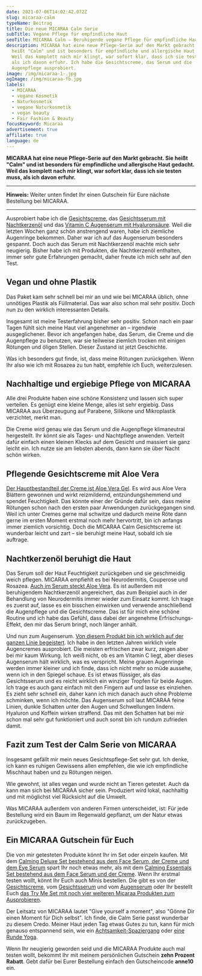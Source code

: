 ```yaml
---
date: 2021-07-06T14:02:42.072Z
slug: micaraa-calm
typeName: Beitrag
title: Die neue MICARAA Calm Serie
subTitle: Vegane Pflege für empfindliche Haut
seoTitle: MICARAA Calm – Beruhigende vegane Pflege für empfindliche Haut
description: MICARAA hat eine neue Pflege-Serie auf den Markt gebracht. Sie
  heißt "Calm" und ist besonders für empfindliche und allergische Haut gedacht.
  Weil das komplett nach mir klingt, war sofort klar, dass ich sie testen muss,
  als ich davon erfuhr. Ich habe die Gesichtscreme, das Serum und die
  Augenpflege ausprobiert.
image: /img/micaraa-1-.jpg
ogImage: /img/micaraa-fb.jpg
labels:
  - MICARAA
  - vegane Kosmetik
  - Naturkosmetik
  - vegane Naturkosmetik
  - vegan beauty
  - Fair Fashion & Beauty
focusKeyword: Micaraa
advertisement: true
affiliate: true
language: de
---
```

**MICARAA hat eine neue Pflege-Serie auf den Markt gebracht. Sie heißt "Calm" und ist besonders für empfindliche und allergische Haut gedacht. Weil das komplett nach mir klingt, war sofort klar, dass ich sie testen muss, als ich davon erfuhr.**

---

**Hinweis:** Weiter unten findet Ihr einen Gutschein für Eure nächste Bestellung bei MICARAA.

---

Ausprobiert habe ich die [Gesichtscreme](https://www.awin1.com/cread.php?awinmid=19823&awinaffid=632580&ued=https%3A%2F%2Fmicaraa.de%2Fproducts%2Fcalming-face-cream), das [Gesichtsserum mit Nachtkerzenöl](https://www.awin1.com/cread.php?awinmid=19823&awinaffid=632580&ued=https%3A%2F%2Fmicaraa.de%2Fproducts%2Fcalming-face-serum) und das [Vitamin C Augenserum mit Hyaluronsäure](https://www.awin1.com/cread.php?awinmid=19823&awinaffid=632580&ued=https%3A%2F%2Fmicaraa.de%2Fproducts%2Fvitamin-c-augenserum). Weil die letzten Wochen ganz schön anstrengend waren, habe ich ziemliche Augenringe bekommen. Daher war ich auf das Augenserum besonders gespannt. Doch auch das Serum mit Nachtkerzenöl machte mich sehr neugierig. Bisher habe ich mit Produkten, die Nachtkerzenöl enthalten, immer sehr gute Erfahrungen gemacht, daher freute ich mich sehr auf den Test.

## Vegan und ohne Plastik

Das Paket kam sehr schnell bei mir an und wie bei MICARAA üblich, ohne unnötiges Plastik als Füllmaterial. Das war also schon mal sehr positiv. Doch nun zu den wirklich interessanten Details.

Insgesamt ist meine Testerfahrung bisher sehr positiv. Schon nach ein paar Tagen fühlt sich meine Haut viel angenehmer an – irgendwie ausgeglichener. Bevor ich angefangen habe, das Serum, die Creme und die Augenpflege zu benutzen, war sie teilweise ziemlich trocken mit einigen Rötungen und öligen Stellen. Dieser Zustand ist jetzt Geschichte. 

Was ich besonders gut finde, ist, dass meine Rötungen zurückgehen. Wenn Ihr also wie ich mit Rosazea zu tun habt, empfehle ich Euch, weiterzulesen.

## Nachhaltige und ergiebige Pflege von MICARAA

Alle drei Produkte haben eine schöne Konsistenz und lassen sich super verteilen. Es genügt eine kleine Menge, alles ist sehr ergiebig. Dass MICARAA aus Überzeugung auf Parabene, Silikone und Mikroplastik verzichtet, merkt man. 

Die Creme wird genau wie das Serum und die Augenpflege klimaneutral hergestellt. Ihr könnt sie als Tages- und Nachtpflege anwenden. Verteilt dafür einfach einen kleinen Klecks auf dem Gesicht und massiert sie ganz leicht ein. Ich nutze sie am liebsten abends, dann kann sie über Nacht schön wirken.

<Gallery name="micaraa-calm-1" />

## Pflegende Gesichtscreme mit Aloe Vera

[Der Hauptbestandteil der Creme ist Aloe Vera Gel](https://www.awin1.com/cread.php?awinmid=19823&awinaffid=632580&ued=https%3A%2F%2Fmicaraa.de%2Fproducts%2Fcalming-face-cream). Es wird aus Aloe Vera Blättern gewonnen und wirkt reizmildernd, entzündungshemmend und spendet Feuchtigkeit. Das könnte einer der Gründe dafür sein, dass meine Rötungen schon nach den ersten paar Anwendungen zurückgegangen sind. Weil ich unter Cremes gerne mal schwitze und dadurch meine Röte dann gerne im ersten Moment erstmal noch mehr hervortritt, bin ich anfangs immer ziemlich vorsichtig. Doch die MICARAA Calm Gesichtscreme ist wunderbar leicht und zart – sie beruhigt meine Haut, sobald ich sie auftrage.

## Nachtkerzenöl beruhigt die Haut

Das Serum soll der Haut Feuchtigkeit zurückgeben und sie geschmeidig weich pflegen. MICARAA empfiehlt es bei Neurodermitis, Couperose und Rosazea. [Auch im Serum steckt Aloe Vera](https://www.awin1.com/cread.php?awinmid=19823&awinaffid=632580&ued=https%3A%2F%2Fmicaraa.de%2Fproducts%2Fcalming-face-serum). Es ist außerdem mit beruhigendem Nachtkerzenöl angereichert, das zum Beispiel auch in der Behandlung von Neurodermitis immer wieder zum Einsatz kommt. Ich trage es zuerst auf, lasse es ein bisschen einwirken und verwende anschließend die Augenpflege und die Gesichtscreme. Das ist für mich eine schöne Routine und ich habe das Gefühl, dass dabei der angenehme Erfrischungs-Effekt, den mir das Serum bringt, noch länger anhält.

Und nun zum Augenserum. [Von diesem Produkt bin ich wirklich auf der ganzen Linie begeistert](https://www.awin1.com/cread.php?awinmid=19823&awinaffid=632580&ued=https%3A%2F%2Fmicaraa.de%2Fproducts%2Fvitamin-c-augenserum). Ich habe in den letzten Jahren wirklich viele Augencremes ausprobiert. Die meisten erfrischen zwar kurz, zeigen aber bei mir kaum Wirkung. Ich weiß nicht, ob es am Vitamin C liegt, aber dieses Augenserum hält wirklich, was es verspricht. Meine grauen Augenringe werden immer kleiner und ich finde, dass ich nicht mehr so müde aussehe, wenn ich in den Spiegel schaue. Es ist etwas flüssiger, als das Gesichtsserum und es reicht wirklich ein winziger Tropfen für beide Augen. Ich trage es auch ganz einfach mit den Fingern auf und lasse es einziehen. Es zieht sehr schnell ein, daher kann ich mich danach auch ohne Probleme schminken, wenn ich möchte. Das Augenserum soll laut MICARAA feine Linien, dunkle Schatten unter den Augen und Schwellungen lindern. Hyaluron und Koffein wirken straffend. Das mit den Schatten hat bei mir schon mal sehr gut funktioniert und auch sonst bin ich rundum zufrieden damit.

## Fazit zum Test der Calm Serie von MICARAA

Insgesamt gefällt mir mein neues Gesichtspflege-Set sehr gut. Ich denke, ich kann es ruhigen Gewissens allen empfehlen, die wie ich empfindliche Mischhaut haben und zu Rötungen neigen.

Wie gewohnt, ist alles vegan und wurde nicht an Tieren getestet. Auch da kann man sich bei MICARAA sicher sein. Produziert wird lokal, nachhaltig und mit möglichst viel Rücksicht auf die Umwelt.

Was MICARAA außerdem von anderen Firmen unterscheidet, ist: Für jede Bestellung wird ein Baum im Regenwald gepflanzt, um der Natur etwas zurückzugeben.

## Ein MICARAA Gutschein für Euch

Die von mir getesteten Produkte könnt Ihr im Set oder einzeln kaufen. Mit dem [Calming Deluxe Set bestehend aus dem Face Serum, der Creme und dem Eye Serum](https://www.awin1.com/cread.php?awinmid=19823&awinaffid=632580&ued=https%3A%2F%2Fmicaraa.de%2Fproducts%2Fcalming-deluxe-set) spart Ihr noch etwas mehr, als mit dem [Calming Essentials Set bestehend aus dem Face Serum und der Creme](https://www.awin1.com/cread.php?awinmid=19823&awinaffid=632580&ued=https%3A%2F%2Fmicaraa.de%2Fproducts%2Fcalming-essentials-set). Wenn Ihr erstmal testen wollt, könnt Ihr Euch auch Minis bestellen. Die gibt es von der [Gesichtscreme](https://www.awin1.com/cread.php?awinmid=19823&awinaffid=632580&ued=https%3A%2F%2Fmicaraa.de%2Fproducts%2Fcalming-face-cream), vom [Gesichtsserum](https://www.awin1.com/cread.php?awinmid=19823&awinaffid=632580&ued=https%3A%2F%2Fmicaraa.de%2Fproducts%2Fcalming-face-serum) und vom [Augenserum](https://www.awin1.com/cread.php?awinmid=19823&awinaffid=632580&ued=https%3A%2F%2Fmicaraa.de%2Fproducts%2Fvitamin-c-augenserum) oder Ihr bestellt Euch [das Try Me Set mit noch vier weiteren Micaraa Produkten zum Ausprobieren](https://www.awin1.com/cread.php?awinmid=19823&awinaffid=632580&ued=https%3A%2F%2Fmicaraa.de%2Fproducts%2Ftry-me-set).

Der Leitsatz von MICARAA lautet "Give yourself a moment", also "Gönne Dir einen Moment für Dich selbst". Ich finde, die Calm Serie passt wunderbar zu diesem Credo. Meiner Haut jeden Tag etwas Gutes zu tun, kann für mich genauso entspannend sein, wie ein [Achtsamkeit-Spaziergang](/2020/10/spaziergang-fuer-die-seele/) oder [eine Runde Yoga](/2021/02/yoga-stile/).

Wenn Ihr neugierig geworden seid und die MICARAA Produkte auch mal testen wollt, bekommt Ihr mit meinem persönlichen Gutschein **zehn Prozent Rabatt**. Gebt dafür bei Eurer Bestellung einfach den Gutscheincode **anne10** ein.

<Gallery name="micaraa-calm-2" />